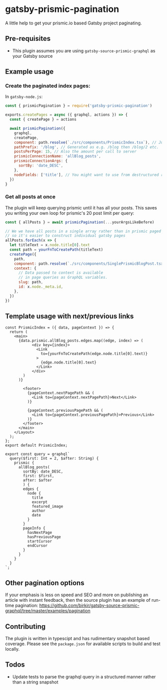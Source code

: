 # gatsby-prismic-pagination

A little help to get your prismic.io based Gatsby project paginating.

## Pre-requisites

- This plugin assumes you are using `gatsby-source-prismic-graphql` as your Gatsby source

## Example usage

### Create the paginated index pages:

In `gatsby-node.js`:

```js
const { prismicPagination } = require('gatsby-prismic-pagination')

exports.createPages = async ({ graphql, actions }) => {
  const { createPage } = actions

  await prismicPagination({
    graphql,
    createPage,
    component: path.resolve(`./src/components/PrismicIndex.tsx`), // Just like for createPage
    pathPrefix: '/blog', // Generated as e.g. /blog then /blog/2 etc.
    postsPerPage: 15, // Also the amount per call to server
    prismicConnectionName: 'allBlog_posts',
    prismicConnectionArgs: {
      sortBy: 'date_DESC',
    },
    nodeFields: ['title'], // You might want to use from destructured return later...
  })
}
```

### Get all posts at once

The plugin will keep querying prismic until it has all your posts. This saves you writing your own loop for prismic's 20 post limit per query:

```js
const { allPosts } = await prismicPagination(...yourArgsLikeBefore)

// We we have all posts in a single array rather than in prismic paged responses
// so it's easier to construct individual gatsby pages
allPosts.forEach(x => {
  let titleText = x.node.title[0].text
  const path = yourFnToCreatePath(titleText)
  createPage({
    path,
    component: path.resolve(`./src/components/SinglePrismicBlogPost.tsx`),
    context: {
      // Data passed to context is available
      // in page queries as GraphQL variables.
      slug: path,
      id: x.node._meta.id,
    },
  })
})
```

## Template usage with next/previous links

```tsx
const PrismicIndex = ({ data, pageContext }) => {
  return (
    <main>
      {data.prismic.allBlog_posts.edges.map((edge, index) => (
            <div key={index}>
              <Link
                to={yourFnToCreatePath(edge.node.title[0].text)}
              >
                {edge.node.title[0].text}
              </Link>
            </div>
        )
      )}

        <footer>
          {pageContext.nextPagePath && (
            <Link to={pageContext.nextPagePath}>Next</Link>
          )}

          {pageContext.previousPagePath && (
            <Link to={pageContext.previousPagePath}>Previous</Link>
          )}
        </footer>
      </main>
    </Layout>
  );
};
export default PrismicIndex;

export const query = graphql`
  query($first: Int = 2, $after: String) {
    prismic {
      allBlog_posts(
        sortBy: date_DESC,
        first: $first,
        after: $after
        ) {
        edges {
          node {
            title
            excerpt
            featured_image
            author
            date
          }
        }
        pageInfo {
          hasNextPage
          hasPreviousPage
          startCursor
          endCursor
        }
      }
    }
  }
`;
```

## Other pagination options

If your emphasis is less on speed and SEO and more on publishing an article with instant feedback, then the source plugin has an example of run-time pagination: https://github.com/birkir/gatsby-source-prismic-graphql/tree/master/examples/pagination

## Contributing

The plugin is written in typescipt and has rudimentary snapshot based coverage. Please see the `package.json` for available scripts to build and test locally.

## Todos

- Update tests to parse the graphql query in a structured manner rather than a string snapshot
